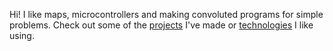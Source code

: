 Hi! I like maps, microcontrollers and making convoluted programs for simple problems. Check out some of the [projects](@projects) I've made or [technologies](@technologies) I like using.